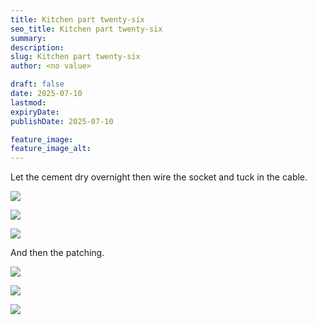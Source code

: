 ```yaml
---
title: Kitchen part twenty-six
seo_title: Kitchen part twenty-six
summary:
description:
slug: Kitchen part twenty-six
author: <no value>

draft: false
date: 2025-07-10
lastmod:
expiryDate:
publishDate: 2025-07-10

feature_image:
feature_image_alt:
---
```

Let the cement dry overnight then wire the socket and tuck in the cable.

![](/images/2587a.jpeg )

![](/images/2588.jpeg )

![](/images/2589.jpeg )

And then the patching.

![](/images/2591.jpeg )

![](/images/2592.jpeg )

![](/images/2593.jpeg )